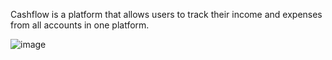 Cashflow is a platform that allows users to track their income and expenses from all accounts in one platform. 

![image](https://github.com/ZachMaxwell/cashflow/assets/42743863/a9311820-7978-4d38-9028-ca3718fec9bb)
